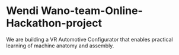 # Wendi Wano-team-Online-Hackathon-project
We are building a VR Automotive Configurator that enables practical learning of machine anatomy and assembly.
